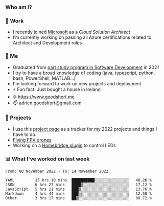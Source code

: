 ### Who am I?

<!--
**goodshort/goodshort** is a ✨ _special_ ✨ repository because its `README.md` (this file) appears on your GitHub profile.
-->
### 💼 Work
- I recently joined [Microsoft](https://www.microsoft.com/) as a _Cloud Solution Architect_
- I’m currently working on passing all Azure certifications related to Architect and Development roles

### 🌱 Me
- Graduated from [part study program in Software Development](https://www.goodshort.me/who-am-i/studies#higher-diploma-in-software-development) in 2021
- I try to have a broad knowledge of coding (java, typescript, python, bash, PowerShell, MATLAB...)
- I'm looking forward to work on new projects and deployment
- ⚡ Fun fact: Just bought a house in Ireland
- 🌐 https://www.goodshort.me
- 📫 adrien.goodshort@gmail.com

### 🚧 Projects

- I use this [project page](https://github.com/users/goodshort/projects/2) as a tracker for my 2022 projects and things I have to do.
- [Flying FPV drones](https://www.youtube.com/watch?v=PdOF5c4RF18&list=PLhU-As_kQhM6L6iwidza6sSdfxEybA7VZ)
- Working on a [Homebridge plugin](https://github.com/goodshort/homebridge-wled-preset) to control LEDs

### 📊 What I've worked on last week

<!--START_SECTION:waka-->

```text
From: 08 November 2022 - To: 14 November 2022

YAML         15 hrs 10 mins  ██████████░░░░░░░░░░░░░░░   40.26 %
JSON         6 hrs 27 mins   ████▒░░░░░░░░░░░░░░░░░░░░   17.12 %
JavaScript   5 hrs 11 mins   ███▒░░░░░░░░░░░░░░░░░░░░░   13.76 %
Markdown     4 hrs 44 mins   ███░░░░░░░░░░░░░░░░░░░░░░   12.58 %
Other        3 hrs 17 mins   ██▒░░░░░░░░░░░░░░░░░░░░░░   08.72 %
```

<!--END_SECTION:waka-->
